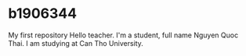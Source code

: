 # b1906344
My first repository
Hello teacher.
I'm a student, full name Nguyen Quoc Thai. I am studying at Can Tho University.
